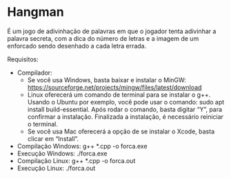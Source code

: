 # Hangman
É um jogo de adivinhação de palavras em que o jogador tenta adivinhar a palavra secreta, com a dica do número de letras e a imagem de um enforcado sendo desenhado a cada letra errada. 

Requisitos:
- Compilador:
    - Se você usa Windows, basta baixar e instalar o MinGW: https://sourceforge.net/projects/mingw/files/latest/download
    - Linux oferecerá um comando de terminal para se instalar o g++. Usando o Ubuntu por exemplo, você pode usar o comando: sudo apt install build-essential. Após rodar o comando, basta digitar “Y”, para confirmar a instalação. Finalizada a instalação, é necessário reiniciar o terminal.
    - Se você usa Mac oferecerá a opção de se instalar o Xcode, basta clicar em “Install”.
- Compilação Windows: g++ *.cpp -o forca.exe
- Execução Windows: ./forca.exe
- Compilação Linux: g++ *.cpp -o forca.out 
- Execução Linux: ./forca.out
